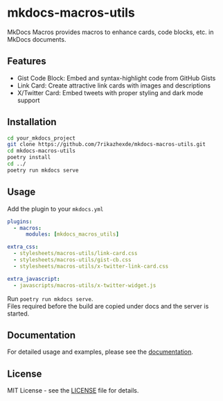# mkdocs-macros-utils

MkDocs Macros provides macros to enhance cards, code blocks, etc. in MkDocs documents.

## Features

- Gist Code Block: Embed and syntax-highlight code from GitHub Gists
- Link Card: Create attractive link cards with images and descriptions
- X/Twitter Card: Embed tweets with proper styling and dark mode support

## Installation

```bash
cd your_mkdocs_project
git clone https://github.com/7rikazhexde/mkdocs-macros-utils.git
cd mkdocs-macros-utils
poetry install
cd ../
poetry run mkdocs serve
```

## Usage

Add the plugin to your `mkdocs.yml`

```yaml
plugins:
  - macros:
      modules: [mkdocs_macros_utils]

extra_css:
  - stylesheets/macros-utils/link-card.css
  - stylesheets/macros-utils/gist-cb.css
  - stylesheets/macros-utils/x-twitter-link-card.css

extra_javascript:
  - javascripts/macros-utils/x-twitter-widget.js
```

Run `poetry run mkdocs serve`.  
Files required before the build are copied under docs and the server is started.

## Documentation

For detailed usage and examples, please see the [documentation](docs/index.md).

## License

MIT License - see the [LICENSE](LICENSE) file for details.

